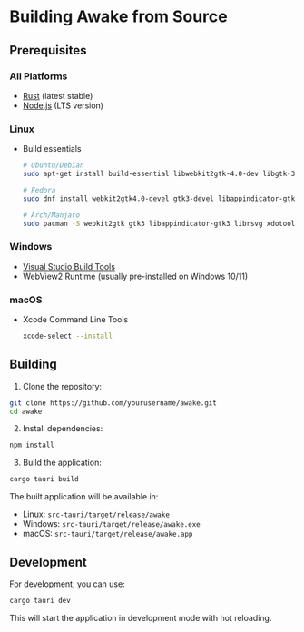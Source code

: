 # Building Awake from Source

## Prerequisites

### All Platforms
- [Rust](https://rustup.rs/) (latest stable)
- [Node.js](https://nodejs.org/) (LTS version)

### Linux
- Build essentials
  ```bash
  # Ubuntu/Debian
  sudo apt-get install build-essential libwebkit2gtk-4.0-dev libgtk-3-dev libayatana-appindicator3-dev librsvg2-dev xdotool
  
  # Fedora
  sudo dnf install webkit2gtk4.0-devel gtk3-devel libappindicator-gtk3-devel librsvg2-devel xdotool
  
  # Arch/Manjaro
  sudo pacman -S webkit2gtk gtk3 libappindicator-gtk3 librsvg xdotool base-devel
  ```

### Windows
- [Visual Studio Build Tools](https://visualstudio.microsoft.com/visual-cpp-build-tools/)
- WebView2 Runtime (usually pre-installed on Windows 10/11)

### macOS
- Xcode Command Line Tools
  ```bash
  xcode-select --install
  ```

## Building

1. Clone the repository:
```bash
git clone https://github.com/yourusername/awake.git
cd awake
```

2. Install dependencies:
```bash
npm install
```

3. Build the application:
```bash
cargo tauri build
```

The built application will be available in:
- Linux: `src-tauri/target/release/awake`
- Windows: `src-tauri/target/release/awake.exe`
- macOS: `src-tauri/target/release/awake.app`

## Development

For development, you can use:
```bash
cargo tauri dev
```

This will start the application in development mode with hot reloading. 